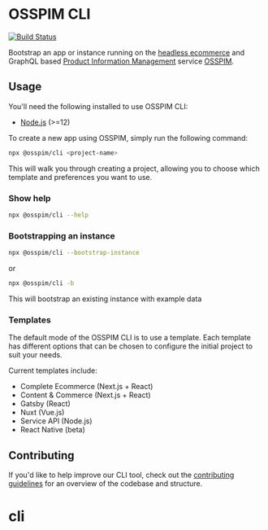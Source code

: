 # OSSPIM CLI

[![Build Status](https://travis-ci.org/ossgroupp/osspim-cli.svg?branch=master)](https://travis-ci.org/ossgroupp/osspim-cli)

Bootstrap an app or instance running on the [headless ecommerce][1] and GraphQL
based [Product Information Management][2] service [OSSPIM][3].

## Usage

You'll need the following installed to use OSSPIM CLI:

- [Node.js][7] (>=12)

To create a new app using OSSPIM, simply run the following command:

```sh
npx @osspim/cli <project-name>
```

This will walk you through creating a project, allowing you to choose which
template and preferences you want to use.

### Show help

```sh
npx @osspim/cli --help
```

### Bootstrapping an instance

```sh
npx @osspim/cli --bootstrap-instance
```

or

```sh
npx @osspim/cli -b
```

This will bootstrap an existing instance with example data

### Templates

The default mode of the OSSPIM CLI is to use a template. Each template has
different options that can be chosen to configure the initial project to suit
your needs.

Current templates include:

- Complete Ecommerce (Next.js + React)
- Content & Commerce (Next.js + React)
- Gatsby (React)
- Nuxt (Vue.js)
- Service API (Node.js)
- React Native (beta)

## Contributing

If you'd like to help improve our CLI tool, check out the [contributing
guidelines][9] for an overview of the codebase and structure.

[1]: https://ossgroup.com/product
[2]: https://ossgroup.com/product/product-information-management
[3]: https://ossgroup.com/
[4]: https://github.com/ossgroupp/osspim-nextjs-boilerplate
[5]: https://github.com/ossgroupp/osspim-react-native-boilerplate
[6]: https://github.com/ossgroupp/osspim-flutter-boilerplate
[7]: https://nodejs.org
[9]:
  https://github.com/ossgroupp/osspim-cli/blob/master/CONTRIBUTING.md
# cli
